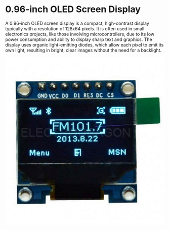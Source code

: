 # 0.96-inch OLED Screen Display

A 0.96-inch OLED screen display is a compact, high-contrast display typically with a resolution of 128x64 pixels. 
It is often used in small electronics projects, like those involving microcontrollers, due to its low power 
consumption and ability to display sharp text and graphics. The display uses organic light-emitting diodes, which 
allow each pixel to emit its own light, resulting in bright, clear images without the need for a backlight.

![Alt text](https://github.com/makeshm98/OLED/blob/main/Screenshot%20from%202024-08-21%2017-55-12.png)
